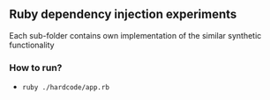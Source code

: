 ## Ruby dependency injection experiments

Each sub-folder contains own implementation of the similar synthetic functionality

### How to run?

* `ruby ./hardcode/app.rb`
